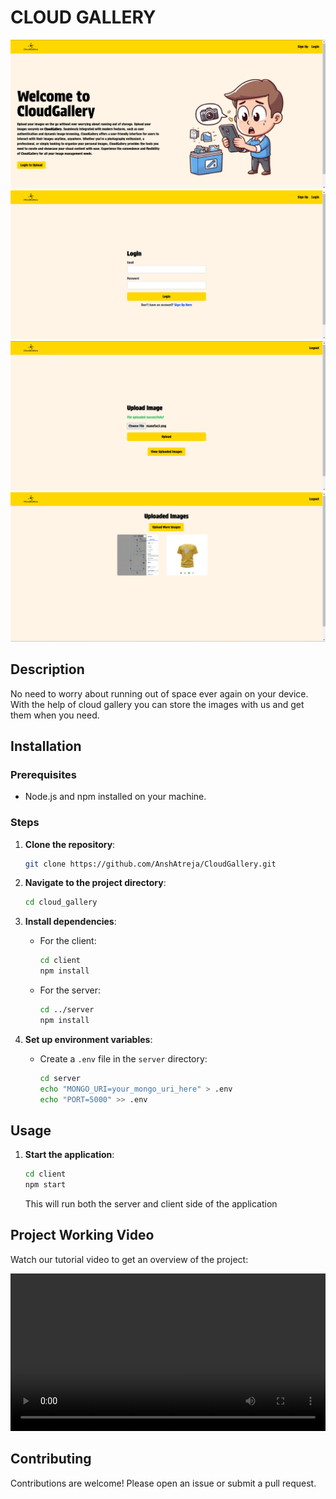 # CLOUD GALLERY

![Project Overview](assets/cg1.png)
![Project Overview](assets/cg2.png)
![Project Overview](assets/cg3.png)
![Project Overview](assets/cg4.png)

## Description
No need to worry about running out of space ever again on your device. With the help of cloud gallery you can store the images with us and get them when you need.

## Installation

### Prerequisites
- Node.js and npm installed on your machine.

### Steps

1. **Clone the repository**:
    ```sh
    git clone https://github.com/AnshAtreja/CloudGallery.git
    ```

2. **Navigate to the project directory**:
    ```sh
    cd cloud_gallery
    ```

3. **Install dependencies**:
    - For the client:
        ```sh
        cd client
        npm install
        ```

    - For the server:
        ```sh
        cd ../server
        npm install
        ```

4. **Set up environment variables**:
    - Create a `.env` file in the `server` directory:
        ```sh
        cd server
        echo "MONGO_URI=your_mongo_uri_here" > .env
        echo "PORT=5000" >> .env
        ```

## Usage

1. **Start the application**:
    ```sh
    cd client
    npm start
    ```

    This will run both the server and client side of the application

## Project Working Video   

Watch our tutorial video to get an overview of the project:

<video controls width="100%">
    <source src="tutorial/project_video.mp4" type="video/mp4">
    Your browser does not support the video tag.
</video>

## Contributing
Contributions are welcome! Please open an issue or submit a pull request.